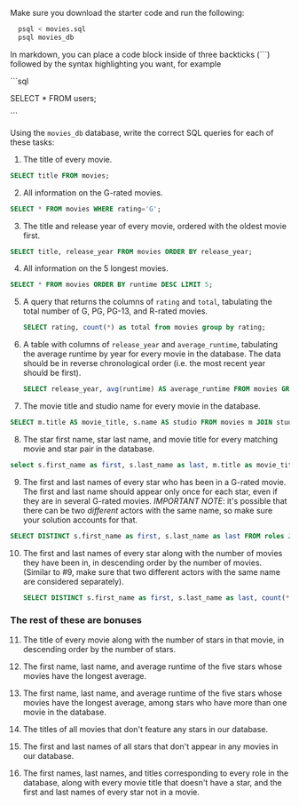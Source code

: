Make sure you download the starter code and run the following:

```sh
  psql < movies.sql
  psql movies_db
```

In markdown, you can place a code block inside of three backticks (```) followed by the syntax highlighting you want, for example

\```sql

SELECT \* FROM users;

\```

Using the `movies_db` database, write the correct SQL queries for each of these tasks:

1.  The title of every movie.
```SQL
SELECT title FROM movies;
```

2.  All information on the G-rated movies.
```SQL
SELECT * FROM movies WHERE rating='G';
```

3.  The title and release year of every movie, ordered with the
    oldest movie first.

```SQL
SELECT title, release_year FROM movies ORDER BY release_year;
```
    
4.  All information on the 5 longest movies.

```SQL
SELECT * FROM movies ORDER BY runtime DESC LIMIT 5;
```

5.  A query that returns the columns of `rating` and `total`, tabulating the
    total number of G, PG, PG-13, and R-rated movies.

    ```sql
    SELECT rating, count(*) as total from movies group by rating;
    ```

6.  A table with columns of `release_year` and `average_runtime`,
    tabulating the average runtime by year for every movie in the database. The data should be in reverse chronological order (i.e. the most recent year should be first).

    ```sql
    SELECT release_year, avg(runtime) AS average_runtime FROM movies GROUP BY release_year ORDER BY release_year DESC;
    ```
7.  The movie title and studio name for every movie in the
    database.

```sql
SELECT m.title AS movie_title, s.name AS studio FROM movies m JOIN studios s ON m.studio_id=s.id;
```
8.  The star first name, star last name, and movie title for every
    matching movie and star pair in the database.

```sql
select s.first_name as first, s.last_name as last, m.title as movie_title FROM roles JOIN stars s ON roles.star_id = s.id JOIN movies m ON roles.movie_id=m.id;
```

9.  The first and last names of every star who has been in a G-rated movie. The first and last name should appear only once for each star, even if they are in several G-rated movies. *IMPORTANT NOTE*: it's possible that there can be two *different* actors with the same name, so make sure your solution accounts for that.

```sql
SELECT DISTINCT s.first_name as first, s.last_name as last FROM roles JOIN stars s on s.id = roles.star_id JOIN movies m ON m.id=roles.movie_id WHERE m.rating='G' and s.id IN(SELECT DISTINCT id FROM stars);;
```

10. The first and last names of every star along with the number
    of movies they have been in, in descending order by the number of movies. (Similar to #9, make sure
    that two different actors with the same name are considered separately).

    ```sql
    SELECT DISTINCT s.first_name as first, s.last_name as last, count(*) AS total_movies FROM roles JOIN stars s on s.id = roles.star_id JOIN movies m ON m.id=roles.movie_id WHERE  s.id IN(SELECT DISTINCT id FROM stars) GROUP BY s.first_name, s.last_name ORDER BY total_movies DESC;
    ```

### The rest of these are bonuses

11. The title of every movie along with the number of stars in
    that movie, in descending order by the number of stars.

12. The first name, last name, and average runtime of the five
    stars whose movies have the longest average.

13. The first name, last name, and average runtime of the five
    stars whose movies have the longest average, among stars who have more than one movie in the database.

14. The titles of all movies that don't feature any stars in our
    database.

15. The first and last names of all stars that don't appear in any movies in our database.

16. The first names, last names, and titles corresponding to every
    role in the database, along with every movie title that doesn't have a star, and the first and last names of every star not in a movie.
